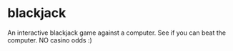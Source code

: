 # blackjack
An interactive blackjack game against a computer.
See if you can beat the computer.
NO casino odds :)
